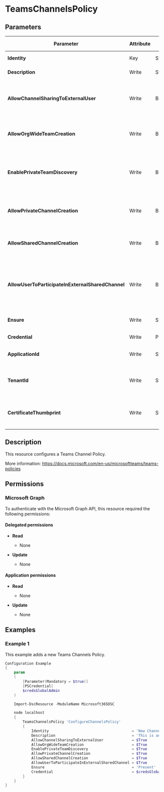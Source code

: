 ﻿# TeamsChannelsPolicy

## Parameters

| Parameter | Attribute | DataType | Description | Allowed Values |
| --- | --- | --- | --- | --- |
| **Identity** | Key | String | Identity of the Teams Channel Policy. | |
| **Description** | Write | String | Description of the Teams Channel Policy. | |
| **AllowChannelSharingToExternalUser** | Write | Boolean | Determines whether a user is allowed to share a shared channel with an external user. Set this to TRUE to allow. Set this FALSE to prohibit. | |
| **AllowOrgWideTeamCreation** | Write | Boolean | Determines whether a user is allowed to create an org-wide team. Set this to TRUE to allow. Set this FALSE to prohibit. | |
| **EnablePrivateTeamDiscovery** | Write | Boolean | Determines whether a user is allowed to discover private teams in suggestions and search results. Set this to TRUE to allow. Set this FALSE to prohibit. | |
| **AllowPrivateChannelCreation** | Write | Boolean | Determines whether a user is allowed to create a private channel. Set this to TRUE to allow. Set this FALSE to prohibit. | |
| **AllowSharedChannelCreation** | Write | Boolean | Determines whether a user is allowed to create a shared channel. Set this to TRUE to allow. Set this FALSE to prohibit. | |
| **AllowUserToParticipateInExternalSharedChannel** | Write | Boolean | Determines whether a user is allowed to participate in a shared channel that has been shared by an external user. Set this to TRUE to allow. Set this FALSE to prohibit. | |
| **Ensure** | Write | String | Present ensures the policy exists, absent ensures it is removed. | `Present`, `Absent` |
| **Credential** | Write | PSCredential | Credentials of the Teams Admin | |
| **ApplicationId** | Write | String | Id of the Azure Active Directory application to authenticate with. | |
| **TenantId** | Write | String | Name of the Azure Active Directory tenant used for authentication. Format contoso.onmicrosoft.com | |
| **CertificateThumbprint** | Write | String | Thumbprint of the Azure Active Directory application's authentication certificate to use for authentication. | |


## Description

This resource configures a Teams Channel Policy.

More information: https://docs.microsoft.com/en-us/microsoftteams/teams-policies

## Permissions

### Microsoft Graph

To authenticate with the Microsoft Graph API, this resource required the following permissions:

#### Delegated permissions

- **Read**

    - None

- **Update**

    - None

#### Application permissions

- **Read**

    - None

- **Update**

    - None

## Examples

### Example 1

This example adds a new Teams Channels Policy.

```powershell
Configuration Example
{
    param
    (
        [Parameter(Mandatory = $true)]
        [PSCredential]
        $credsGlobalAdmin
    )

    Import-DscResource -ModuleName Microsoft365DSC

    node localhost
    {
        TeamsChannelsPolicy 'ConfigureChannelsPolicy'
        {
            Identity                                      = 'New Channels Policy'
            Description                                   = 'This is an example'
            AllowChannelSharingToExternalUser             = $True
            AllowOrgWideTeamCreation                      = $True
            EnablePrivateTeamDiscovery                    = $True
            AllowPrivateChannelCreation                   = $True
            AllowSharedChannelCreation                    = $True
            AllowUserToParticipateInExternalSharedChannel = $True
            Ensure                                        = 'Present'
            Credential                                    = $credsGlobalAdmin
        }
    }
}
```

